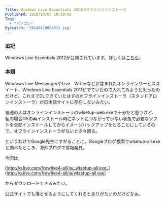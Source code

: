 ```yaml
---
Title: Windows Live Essentials 2011のオフラインインストーラ
Published: 2010/10/03 10:10:06
Tags:
  - "パソコン"
Eyecatch: "20140120004212.jpg"
---
```

### 追記

Windows Live Essentials 2012が公開されています。詳しくは[こちら](http://blog.hitsujin.jp/entry/2012/08/08/020831)。

### 本題

Windows Live MessengerやLive　Writerなどが含まれたオンラインサービススイート、Windows Live Essentials 2011がでていたので入れてみようと思ったのだけど、これまでDLできていたはずのオフラインインストーラ（スタンドアロンインストーラ）が日本語サイトに存在しないみたい。

普通の人はオンラインインストーラのwlsetup-web.exeで十分だと思うけど、私の場合OSの再インストール時にネットにつながっていない状態で必要なソフトを全部インストールしてからイメージバックアップをとることにしているので、オフラインインストーラがないと少々困る。

というわけでGoogle先生にすがることに。Googleブログ検索でwlsetup-all.exeと調べたところ、海外ブログで情報発見。

今回は

[http://g.live.com/1rewlive4-all/ja/_wlsetup-all.exe_](http://g.live.com/1rewlive4-all/ja/wlsetup-all.exe)

からダウンロードできるみたい。

公式サイトでも落とせるようにしてくれるとありがたいのだけどなぁ。